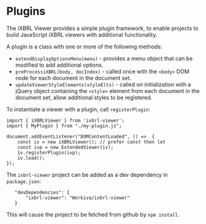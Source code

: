 # Plugins

The iXBRL Viewer provides a simple plugin framework, to enable projects to
build JavaScript iXBRL viewers with additional functionality.

A plugin is a class with one or more of the following methods:

* `extendDisplayOptionsMenu(menu)` - provides a menu object that can be modified to add additional options.
* `preProcessiXBRL(body, docIndex)` - called once with the `<body>` DOM node for each document in the document set.
* `updateViewerStyleElements(styleElts)` - called on initialization with a jQuery object containing the `<style>` element from each document in the document set, allow additional styles to be registered.

To instantiate a viewer with a plugin, call `registerPlugin`:

```
import { iXBRLViewer } from 'ixbrl-viewer';
import { MyPlugin } from "./my-plugin.js";

document.addEventListener("DOMContentLoaded", () =>  {
    const iv = new iXBRLViewer(); // prefer const then let
    const ivp = new ExtendedViewer(iv);
    iv.registerPlugin(ivp);
    iv.load();
});
```

The `ixbrl-viewer` project can be added as a dev dependency in `package.json`:

```
   "devDependencies": {
       "ixbrl-viewer": "Workiva/ixbrl-viewer"
   }
```

This will cause the project to be fetched from github by `npm install`.

